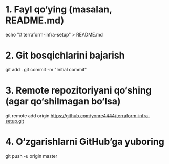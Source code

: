 # 1. Fayl qo‘ying (masalan, README.md)
echo "# terraform-infra-setup" > README.md

# 2. Git bosqichlarini bajarish
git add .
git commit -m "Initial commit"

# 3. Remote repozitoriyani qo‘shing (agar qo‘shilmagan bo‘lsa)
git remote add origin https://github.com/yonre4444/terraform-infra-setup.git

# 4. O‘zgarishlarni GitHub’ga yuboring
git push -u origin master
